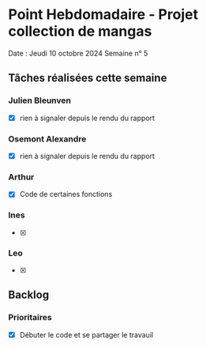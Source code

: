 
# Point Hebdomadaire - Projet collection de mangas

Date : Jeudi 10 octobre 2024
Semaine n° 5

## Tâches réalisées cette semaine

### Julien Bleunven
- [x] rien à signaler depuis le rendu du rapport

### Osemont Alexandre
- [x] rien à signaler depuis le rendu du rapport

### Arthur
- [x] Code de certaines fonctions

### Ines
- [x] 

### Leo
- [x] 

## Backlog

### Prioritaires

- [x] Débuter le code et se partager le travauil
